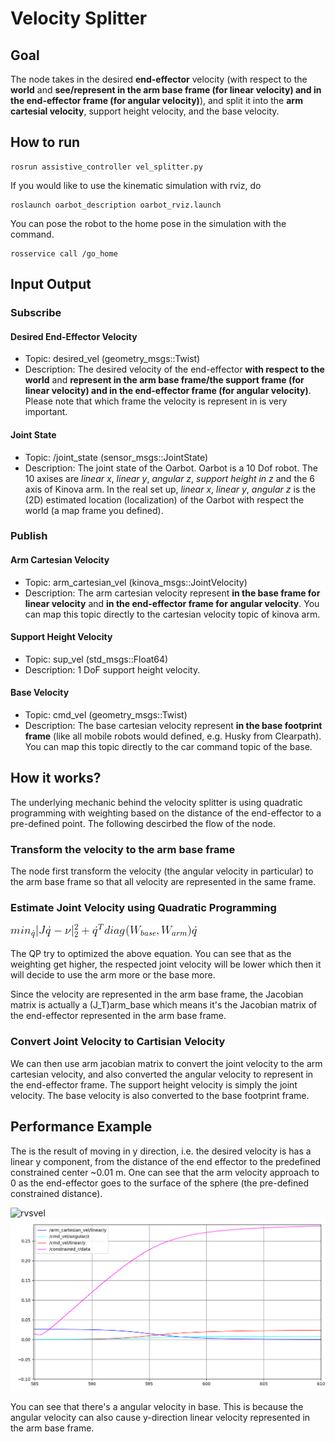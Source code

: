 # Velocity Splitter

## Goal

The node takes in the desired **end-effector** velocity (with respect to the **world** and **see/represent in the arm base frame (for linear velocity) and in the end-effector frame (for angular velocity)**), and split it into the **arm cartesial velocity**, support height velocity, and the base velocity.

## How to run

```
rosrun assistive_controller vel_splitter.py
```

If you would like to use the kinematic simulation with rviz, do
```
roslaunch oarbot_description oarbot_rviz.launch
```

You can pose the robot to the home pose in the simulation with the command.
```
rosservice call /go_home
```

## Input Output

### Subscribe

#### Desired End-Effector Velocity

- Topic: desired_vel (geometry_msgs::Twist)
- Description: The desired velocity of the end-effector **with respect to the world** and **represent in the arm base frame/the support frame (for linear velocity) and in the end-effector frame (for angular velocity)**. Please note that which frame the velocity is represent in is very important. 

#### Joint State

- Topic: /joint_state (sensor_msgs::JointState)
- Description: The joint state of the Oarbot. Oarbot is a 10 Dof robot. The 10 axises are *linear x*, *linear y*, *angular z*, *support height in z* and the 6 axis of Kinova arm. In the real set up, *linear x*, *linear y*, *angular z* is the (2D) estimated location (localization) of the Oarbot with respect the world (a map frame you defined).

### Publish

#### Arm Cartesian Velocity

- Topic: arm_cartesian_vel (kinova_msgs::JointVelocity)
- Description: The arm cartesian velocity represent **in the base frame for linear velocity** and **in the end-effector frame for angular velocity**. You can map this topic directly to the cartesian velocity topic of kinova arm.

#### Support Height Velocity

- Topic: sup_vel (std_msgs::Float64)
- Description: 1 DoF support height velocity.

#### Base Velocity

- Topic: cmd_vel (geometry_msgs::Twist)
- Description: The base cartesian velocity represent **in the base footprint frame** (like all mobile robots would defined, e.g. Husky from Clearpath). You can map this topic directly to the car command topic of the base.

## How it works?

The underlying mechanic behind the velocity splitter is using quadratic programming with weighting based on the distance of the end-effector to a pre-defined point. The following descirbed the flow of the node.

### Transform the velocity to the arm base frame
The node first transform the velocity (the angular velocity in particular) to the arm base frame so that all velocity are represented in the same frame.

### Estimate Joint Velocity using Quadratic Programming

![QP_eqn](qp_eqn.gif)

The QP try to optimized the above equation. You can see that as the weighting get higher, the respected joint velocity will be lower which then it will decide to use the arm more or the base more.

Since the velocity are represented in the arm base frame, the Jacobian matrix is actually a (J_T)arm_base which means it's the Jacobian matrix of the end-effector represented in the arm base frame. 

### Convert Joint Velocity to Cartisian Velocity

We can then use arm jacobian matrix to convert the joint velocity to the arm cartesian velocity, and also converted the angular velocity to represent in the end-effector frame. The support height velocity is simply the joint velocity. The base velocity is also converted to the base footprint frame.

## Performance Example

The is the result of moving in y direction, i.e. the desired velocity is has a linear y component, from the distance of the end effector to the predefined constrained center ~0.01 m. One can see that the arm velocity approach to 0 as the end-effector goes to the surface of the sphere (the pre-defined constrained distance).

![rvsvel](robot_split_vel.gif)
![rvsvel](rvsvel.png)

You can see that there's a angular velocity in base. This is because the angular velocity can also cause y-direction linear velocity represented in the arm base frame.